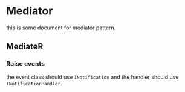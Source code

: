 # Mediator

this is some document for mediator pattern.

## MediateR



### Raise events

the event class should use `INotification` and the handler should use `INotificationHandler`.

